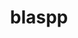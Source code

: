 ---
title: "blaspp"
layout: cache
categories: [package, v0.18.0]
meta: {"versions": ["2021.04.01"], "compilers": ["gcc@=7.5.0"], "oss": ["ubuntu18.04"], "platforms": ["linux"], "targets": ["x86_64"], "stacks": ["e4s", "root"], "num_specs": 2, "num_specs_by_stack": {"root": 2, "e4s": 2}}
spec_details: [{"hash": "z3itapq5dkxhjzf5wgyobmvvw7sgn2v3", "compiler": "gcc@=7.5.0", "versions": ["2021.04.01"], "os": "ubuntu18.04", "platform": "linux", "target": "x86_64", "variants": ["build_type=RelWithDebInfo", "+cuda", "cuda_arch=none", "~ipo", "+openmp", "~rocm", "+shared"], "stacks": ["root", "e4s"], "size": "-", "tarball": "https://binaries.spack.io/releases/v0.18.0/build_cache/linux-ubuntu18.04-x86_64/gcc-7.5.0/blaspp-2021.04.01/linux-ubuntu18.04-x86_64-gcc-7.5.0-blaspp-2021.04.01-z3itapq5dkxhjzf5wgyobmvvw7sgn2v3.spack"}, {"hash": "rlr7rbzu57rkcavqqpexu3a2mjs5c3an", "compiler": "gcc@=7.5.0", "versions": ["2021.04.01"], "os": "ubuntu18.04", "platform": "linux", "target": "x86_64", "variants": ["build_type=RelWithDebInfo", "~cuda", "~ipo", "+openmp", "~rocm", "+shared"], "stacks": ["root", "e4s"], "size": "-", "tarball": "https://binaries.spack.io/releases/v0.18.0/build_cache/linux-ubuntu18.04-x86_64/gcc-7.5.0/blaspp-2021.04.01/linux-ubuntu18.04-x86_64-gcc-7.5.0-blaspp-2021.04.01-rlr7rbzu57rkcavqqpexu3a2mjs5c3an.spack"}]
---